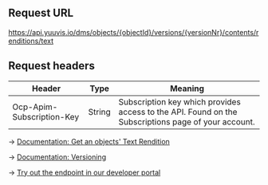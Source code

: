 ## Request URL
https://api.yuuvis.io/dms/objects/{objectId}/versions/{versionNr}/contents/renditions/text

## Request headers
| Header                    | Type   | Meaning                                                                                             |
|---------------------------|--------|-----------------------------------------------------------------------------------------------------|
| Ocp-Apim-Subscription-Key | String | Subscription key which provides access to the API. Found on the Subscriptions page of your account. |

&rarr; [Documentation: Get an objects' Text Rendition](https://github.com/yuuvis/Documentation/wiki/Rendition-requests)

&rarr; [Documentation: Versioning](https://github.com/yuuvis/Documentation/wiki/Update-documents#UpdatingDocumentsviaCoreAPI-Versioningversioning)

&rarr; [Try out the endpoint in our developer portal](https://yuuvis.io/Apis/Endpoints/dms-view-api)
